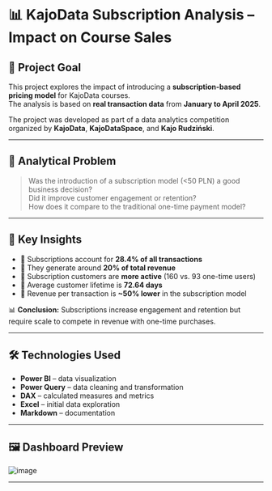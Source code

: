# 📊 KajoData Subscription Analysis – Impact on Course Sales

## 🎯 Project Goal

This project explores the impact of introducing a **subscription-based pricing model** for KajoData courses.  
The analysis is based on **real transaction data** from **January to April 2025**.

The project was developed as part of a data analytics competition organized by **KajoData**, **KajoDataSpace**, and **Kajo Rudziński**.

---

## 📌 Analytical Problem

> Was the introduction of a subscription model (<50 PLN) a good business decision?  
> Did it improve customer engagement or retention?  
> How does it compare to the traditional one-time payment model?

---

## 🧠 Key Insights

- 🔹 Subscriptions account for **28.4% of all transactions**  
- 🔹 They generate around **20% of total revenue**  
- 🔹 Subscription customers are **more active** (160 vs. 93 one-time users)  
- 🔹 Average customer lifetime is **72.64 days**  
- 🔹 Revenue per transaction is **~50% lower** in the subscription model

📊 **Conclusion:** Subscriptions increase engagement and retention but require scale to compete in revenue with one-time purchases.

---

## 🛠️ Technologies Used

- **Power BI** – data visualization
- **Power Query** – data cleaning and transformation
- **DAX** – calculated measures and metrics
- **Excel** – initial data exploration
- **Markdown** – documentation

---

## 🖼️ Dashboard Preview

![image](https://github.com/user-attachments/assets/1d5ee119-6e8b-492e-be94-446d97ac0411)

---
